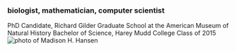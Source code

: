 ### biologist, mathematician, computer scientist

   PhD Candidate, Richard Gilder Graduate School at the American Museum of Natural History
   Bachelor of Science, Harey Mudd College Class of 2015
<img src="profile.png" alt="photo of Madison H. Hansen" class="inline"/>
